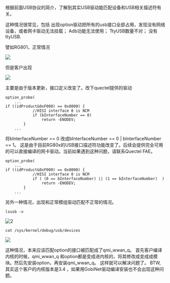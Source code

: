 根据前面USB协议的简介，了解到其实USB驱动能匹配设备和USB相关描述符有关。

这种情况很常见，包括
出现option驱动把所有的usb接口全部占用，发现没有网络设备，或者网卡驱动无法挂载；
	Adb功能无法使用；
	TtyUSB数量不对；
	没有ttyUSB.

譬如RG801，正常情况
 
![](/imgs/lsusb01.png)


但是客户出现

![](/imgs/lsusb_wrong.png)

主要是由于版本更新，接口定义改变了。改下quectel提供的驱动

    option_probe(
        ...
    if ((idProduct&0xF000) == 0x8000) {
                //HISI interface 0 is NCM
                if (bInterfaceNumber == 0)
                    return -ENODEV;
            }
        ...

将bInterfaceNumber == 0 改成bInterfaceNumber == 0 | bInterfaceNumber == 1。 这是由于目前RG80x的USB接口描述符功能改变了。后续会提供完全可用的可以直接编译的网卡驱动。当前如果遇到这种问题，请联系Quectel FAE。

    option_probe(
        ...
    if ((idProduct&0xF000) == 0x8000) {
                //HISI interface 0 is NCM
                if ( (0 == bInterfaceNumber) || (1 == bInterfaceNumber)  )
                    return -ENODEV;
            }
        ...


另外一种情况，出现和正常模组驱动匹配不正常的情况。

	lsusb -v

 ![2](/imgs/lsusb_qmi-1.png)

	cat /sys/kernel/debug/usb/devices

 ![](/imgs/usbdevices-qmi.png)

这种情况，本来应该匹配option的接口被匹配成了qmi_wwan_q。
首先客户编译内核的时候，qmi_wwan_q 和option都是变成进内核的，将其修改成变成成模块。然后先安装option，再安装qmi_wwan_q。
这样就可以解决问题了。
BTW, 其实这个客户的内核版本是3.4 ，如果用GobiNet驱动编译安装也不会出现这种问题。
